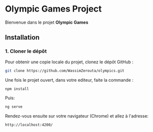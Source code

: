 # Olympic Games Project

Bienvenue dans le projet **Olympic Games**

## Installation

### 1. Cloner le dépôt

Pour obtenir une copie locale du projet, clonez le dépôt GitHub :

```bash
git clone https://github.com/WassimZerouta/olympics.git
```

Une fois le projet ouvert, dans votre editeur, faite la commande : 

```bash
npm install
```
Puis: 
```bash
ng serve
```

Rendez-vous ensuite sur votre navigateur (Chrome) et allez à l'adresse:

```bash
http://localhost:4200/
```
